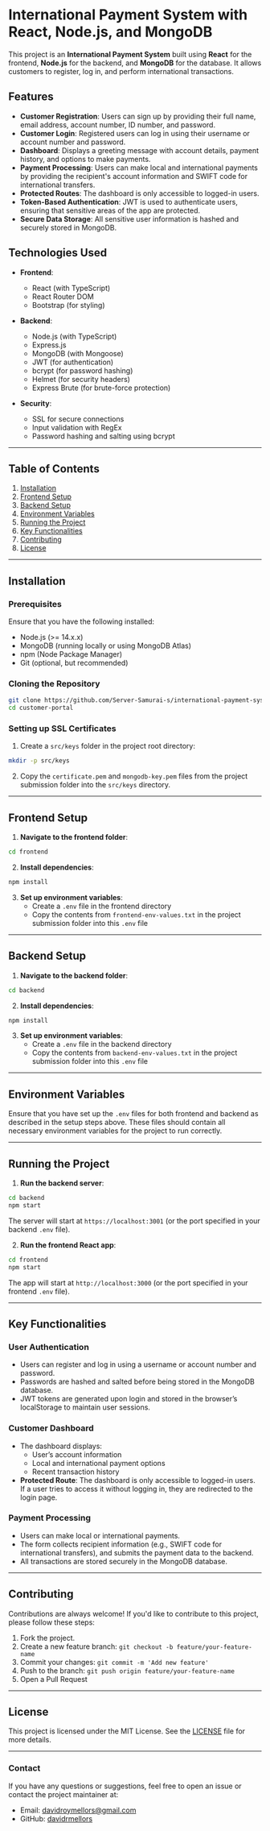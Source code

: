 # International Payment System with React, Node.js, and MongoDB

This project is an **International Payment System** built using **React** for the frontend, **Node.js** for the backend, and **MongoDB** for the database. It allows customers to register, log in, and perform international transactions.

## Features

- **Customer Registration**: Users can sign up by providing their full name, email address, account number, ID number, and password.
- **Customer Login**: Registered users can log in using their username or account number and password.
- **Dashboard**: Displays a greeting message with account details, payment history, and options to make payments.
- **Payment Processing**: Users can make local and international payments by providing the recipient's account information and SWIFT code for international transfers.
- **Protected Routes**: The dashboard is only accessible to logged-in users.
- **Token-Based Authentication**: JWT is used to authenticate users, ensuring that sensitive areas of the app are protected.
- **Secure Data Storage**: All sensitive user information is hashed and securely stored in MongoDB.

## Technologies Used

- **Frontend**:
  - React (with TypeScript)
  - React Router DOM
  - Bootstrap (for styling)
  
- **Backend**:
  - Node.js (with TypeScript)
  - Express.js
  - MongoDB (with Mongoose)
  - JWT (for authentication)
  - bcrypt (for password hashing)
  - Helmet (for security headers)
  - Express Brute (for brute-force protection)
  
- **Security**:
  - SSL for secure connections
  - Input validation with RegEx
  - Password hashing and salting using bcrypt

---

## Table of Contents

1. [Installation](#installation)
2. [Frontend Setup](#frontend-setup)
3. [Backend Setup](#backend-setup)
4. [Environment Variables](#environment-variables)
5. [Running the Project](#running-the-project)
6. [Key Functionalities](#key-functionalities)
7. [Contributing](#contributing)
8. [License](#license)

---

## Installation

### Prerequisites

Ensure that you have the following installed:

- Node.js (>= 14.x.x)
- MongoDB (running locally or using MongoDB Atlas)
- npm (Node Package Manager)
- Git (optional, but recommended)

### Cloning the Repository

```bash
git clone https://github.com/Server-Samurai-s/international-payment-system.git
cd customer-portal
```

### Setting up SSL Certificates

1. Create a `src/keys` folder in the project root directory:

```bash
mkdir -p src/keys
```

2. Copy the `certificate.pem` and `mongodb-key.pem` files from the project submission folder into the `src/keys` directory.

---

## Frontend Setup

1. **Navigate to the frontend folder**:

```bash
cd frontend
```

2. **Install dependencies**:

```bash
npm install
```

3. **Set up environment variables**:
   - Create a `.env` file in the frontend directory
   - Copy the contents from `frontend-env-values.txt` in the project submission folder into this `.env` file

---

## Backend Setup

1. **Navigate to the backend folder**:

```bash
cd backend
```

2. **Install dependencies**:

```bash
npm install
```

3. **Set up environment variables**:
   - Create a `.env` file in the backend directory
   - Copy the contents from `backend-env-values.txt` in the project submission folder into this `.env` file

---

## Environment Variables

Ensure that you have set up the `.env` files for both frontend and backend as described in the setup steps above. These files should contain all necessary environment variables for the project to run correctly.

---

## Running the Project

1. **Run the backend server**:

```bash
cd backend
npm start
```

The server will start at `https://localhost:3001` (or the port specified in your backend `.env` file).

2. **Run the frontend React app**:

```bash
cd frontend
npm start
```

The app will start at `http://localhost:3000` (or the port specified in your frontend `.env` file).

---

## Key Functionalities

### User Authentication

- Users can register and log in using a username or account number and password.
- Passwords are hashed and salted before being stored in the MongoDB database.
- JWT tokens are generated upon login and stored in the browser’s localStorage to maintain user sessions.

### Customer Dashboard

- The dashboard displays:
  - User’s account information
  - Local and international payment options
  - Recent transaction history
- **Protected Route**: The dashboard is only accessible to logged-in users. If a user tries to access it without logging in, they are redirected to the login page.

### Payment Processing

- Users can make local or international payments.
- The form collects recipient information (e.g., SWIFT code for international transfers), and submits the payment data to the backend.
- All transactions are stored securely in the MongoDB database.

---

## Contributing

Contributions are always welcome! If you'd like to contribute to this project, please follow these steps:

1. Fork the project.
2. Create a new feature branch: `git checkout -b feature/your-feature-name`
3. Commit your changes: `git commit -m 'Add new feature'`
4. Push to the branch: `git push origin feature/your-feature-name`
5. Open a Pull Request

---

## License

This project is licensed under the MIT License. See the [LICENSE](LICENSE) file for more details.

---

### Contact

If you have any questions or suggestions, feel free to open an issue or contact the project maintainer at:

- Email: davidroymellors@gmail.com
- GitHub: [davidrmellors](https://github.com/davidrmellors)
